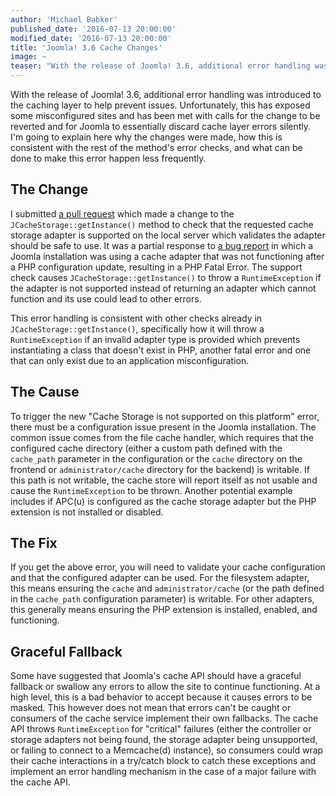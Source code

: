 ```yaml
---
author: 'Michael Babker'
published_date: '2016-07-13 20:00:00'
modified_date: '2016-07-13 20:00:00'
title: 'Joomla! 3.6 Cache Changes'
image: ~
teaser: "With the release of Joomla! 3.6, additional error handling was introduced to the caching layer to help prevent issues. Unfortunately, this has exposed some misconfigured sites and has been met with calls for the change to be reverted and for Joomla to essentially discard cache layer errors silently. I'm going to explain here why the changes were made, how this is consistent with the rest of the method's error checks, and what can be done to make this error happen less frequently."
---
```


With the release of Joomla! 3.6, additional error handling was introduced to the caching layer to help prevent issues. Unfortunately, this has exposed some misconfigured sites and has been met with calls for the change to be reverted and for Joomla to essentially discard cache layer errors silently. I'm going to explain here why the changes were made, how this is consistent with the rest of the method's error checks, and what can be done to make this error happen less frequently.

## The Change

I submitted [a pull request](https://github.com/joomla/joomla-cms/pull/10339) which made a change to the `JCacheStorage::getInstance()` method to check that the requested cache storage adapter is supported on the local server which validates the adapter should be safe to use. It was a partial response to [a bug report](https://github.com/joomla/joomla-cms/issues/9426) in which a Joomla installation was using a cache adapter that was not functioning after a PHP configuration update, resulting in a PHP Fatal Error. The support check causes `JCacheStorage::getInstance()` to throw a `RuntimeException` if the adapter is not supported instead of returning an adapter which cannot function and its use could lead to other errors.

This error handling is consistent with other checks already in `JCacheStorage::getInstance()`, specifically how it will throw a `RuntimeException` if an invalid adapter type is provided which prevents instantiating a class that doesn't exist in PHP, another fatal error and one that can only exist due to an application misconfiguration.

## The Cause

To trigger the new "Cache Storage is not supported on this platform" error, there must be a configuration issue present in the Joomla installation. The common issue comes from the file cache handler, which requires that the configured cache directory (either a custom path defined with the `cache_path` parameter in the configuration or the `cache` directory on the frontend or `administrator/cache` directory for the backend) is writable. If this path is not writable, the cache store will report itself as not usable and cause the `RuntimeException` to be thrown. Another potential example includes if APC(u) is configured as the cache storage adapter but the PHP extension is not installed or disabled.

## The Fix

If you get the above error, you will need to validate your cache configuration and that the configured adapter can be used. For the filesystem adapter, this means ensuring the `cache` and `administrator/cache` (or the path defined in the `cache_path` configuration parameter) is writable. For other adapters, this generally means ensuring the PHP extension is installed, enabled, and functioning.

## Graceful Fallback

Some have suggested that Joomla's cache API should have a graceful fallback or swallow any errors to allow the site to continue functioning. At a high level, this is a bad behavior to accept because it causes errors to be masked. This however does not mean that errors can't be caught or consumers of the cache service implement their own fallbacks. The cache API throws `RuntimeException` for "critical" failures (either the controller or storage adapters not being found, the storage adapter being unsupported, or failing to connect to a Memcache(d) instance), so consumers could wrap their cache interactions in a try/catch block to catch these exceptions and implement an error handling mechanism in the case of a major failure with the cache API.
